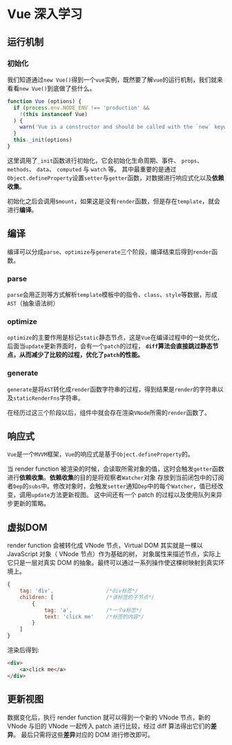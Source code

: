 # Vue 深入学习

## 运行机制
### 初始化
我们知道通过`new Vue()`得到一个`vue`实例，既然要了解`vue`的运行机制，我们就来看看`new Vue()`到底做了些什么。
```javascript
function Vue (options) {
  if (process.env.NODE_ENV !== 'production' &&
    !(this instanceof Vue)
  ) {
    warn('Vue is a constructor and should be called with the `new` keyword')
  }
  this._init(options)
}
```

这里调用了`_init`函数进行初始化，它会初始化生命周期、事件、 `props`、 `methods`、 `data`、 `computed` 与 `watch` 等。
其中最重要的是通过`Object.defineProperty`设置`setter`与`getter`函数，对数据进行响应式化以及**依赖收集**。

初始化之后会调用`$mount`，如果这是没有`render`函数，但是存在`template`，就会进行**编译**。

## 编译
编译可以分成`parse`、`optimize`与`generate`三个阶段，编译结束后得到`render`函数。

### parse
`parse`会用正则等方式解析`template`模板中的指令、`class`、`style`等数据，形成`AST`（抽象语法树）

### optimize
`optimize`的主要作用是标记`static`静态节点，这是`Vue`在编译过程中的一处优化，后面当`update`更新界面时，会有一个`patch`的过程，
**`diff`算法会直接跳过静态节点，从而减少了比较的过程，优化了`patch`的性能。**

### generate
`generate`是将`AST`转化成`render`函数字符串的过程，得到结果是`render`的字符串以及`staticRenderFns`字符串。

在经历过这三个阶段以后，组件中就会存在渲染`VNode`所需的`render`函数了。

## 响应式
`Vue`是一个`MVVM`框架，`Vue`的响应式是基于`Object.defineProperty`的。

当 render function 被渲染的时候，会读取所需对象的值，这时会触发`getter`函数进行**依赖收集**。**依赖收集**的目的是将观察者`Watcher`对象
存放到当前闭包中的订阅者`Dep`的`subs`中。修改对象时，会触发`setter`通知`Dep`中的每个`Watcher`，值已经改变，调用`update`方法更新视图。
这中间还有一个 patch 的过程以及使用队列来异步更新的策略。

## 虚拟DOM
render function 会被转化成 VNode 节点，Virtual DOM 其实就是一棵以 JavaScript 对象（ VNode 节点）作为基础的树，
对象属性来描述节点，实际上它只是一层对真实 DOM 的抽象。最终可以通过一系列操作使这棵树映射到真实环境上。

```js
{
    tag: 'div',                 /*div标签*/
    children: [                 /*该标签的子节点*/
        {
            tag: 'a',           /*一个a标签*/
            text: 'click me'    /*标签的内容*/
        }
    ]
}
```
渲染后得到:
```html
<div>
    <a>click me</a>
</div>
```

## 更新视图
数据变化后，执行 render function 就可以得到一个新的 VNode 节点，新的 VNode 与旧的 VNode 一起传入 patch 进行比较，经过 diff 算法得出它们的**差异**。
最后只需将这些**差异**对应的 DOM 进行修改即可。